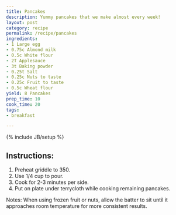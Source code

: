 ```yaml
---
title: Pancakes
description: Yummy pancakes that we make almost every week!
layout: post
category: recipe
permalink: /recipe/pancakes
ingredients:
- 1 Large egg
- 0.75c Almond milk
- 0.5c White flour
- 2T Applesauce
- 3t Baking powder
- 0.25t Salt
- 0.25c Nuts to taste
- 0.25c Fruit to taste
- 0.5c Wheat flour
yield: 8 Pancakes
prep_time: 10
cook_time: 20
tags:
- breakfast

---
```

{% include JB/setup %}

## Instructions:

1. Preheat griddle to 350.
2. Use 1/4 cup to pour.
3. Cook for 2-3 minutes per side.
4. Put on plate under terrycloth while cooking remaining pancakes.

Notes: When using frozen fruit or nuts, allow the batter to sit until it approaches room temperature for more consistent results.

